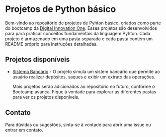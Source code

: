 # Projetos de Python básico

Bem-vindo ao repositório de projetos de Pyhton básico, criados como parte do bootcamp da [Digital Innovation One](https://www.dio.me/). Esses projetos são desenvolvidos para para praticar conceitos fundamentais da linguagem Pyhton. Cada projeto é armazenado em uma pasta separada e cada pasta contém um README próprio para instruções detalhadas.

## Projetos disponíveis

- [Sistema Bancário](./sistema_bancario) - O projeto simula um sistem bancário que permite ao usuário realizar depósitos, saques e exibir um extrato das operações.

  Mais projetos serão adicionados ao repositório no futuro, conforme o Bootcamp avança. Fique à vontade para explorar as diferentes pastas para ver os projetos disponíveis.

## Contato

Para dúvidas ou sugestões, sinta-se à vontade para abrir uma issue ou entrar em contato.

